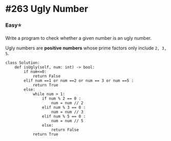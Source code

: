 # \#263 Ugly Number

### Easy:star:

Write a program to check whether a given number is an ugly number.

Ugly numbers are **positive numbers** whose prime factors only include `2, 3, 5`.

```text
class Solution:
    def isUgly(self, num: int) -> bool:
        if num<=0:
            return False
        elif num ==1 or num ==2 or num == 3 or num ==5 :
            return True
        else:
            while num > 1:
                if num % 2 == 0 :
                    num = num // 2 
                elif num % 3 == 0 :
                    num = num // 3
                elif num % 5 == 0 :
                    num = num // 5
                else:
                    return False
            return True
```

